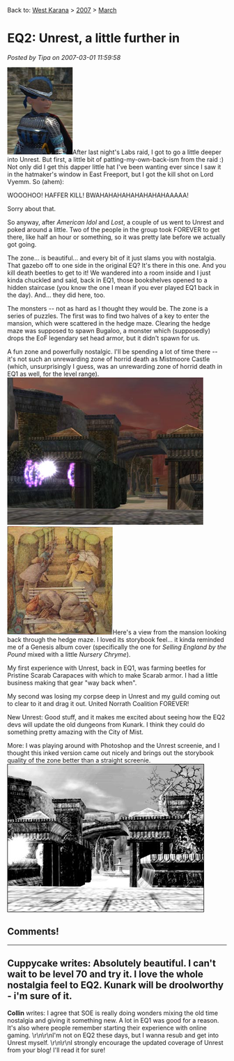 Back to: [West Karana](/posts/westkarana.md) > [2007](/posts/2007/westkarana.md) > [March](./westkarana.md)
# EQ2: Unrest, a little further in

*Posted by Tipa on 2007-03-01 11:59:58*

![un2-hat.jpg](../../../uploads/2007/03/un2-hat.jpg)After last night's Labs raid, I got to go a little deeper into Unrest. But first, a little bit of patting-my-own-back-ism from the raid :) Not only did I get this dapper little hat I've been wanting ever since I saw it in the hatmaker's window in East Freeport, but I got the kill shot on Lord Vyemm. So (ahem):

WOOOHOO! HAFFER KILL! BWAHAHAHAHAHAHAHAHAAAAA!

Sorry about that.

So anyway, after *American Idol* and *Lost*, a couple of us went to Unrest and poked around a little. Two of the people in the group took FOREVER to get there, like half an hour or something, so it was pretty late before we actually got going.



The zone... is beautiful... and every bit of it just slams you with nostalgia. That gazebo off to one side in the original EQ? It's there in this one. And you kill death beetles to get to it! We wandered into a room inside and I just kinda chuckled and said, back in EQ1, those bookshelves opened to a hidden staircase (you know the one I mean if you ever played EQ1 back in the day).
And... they did here, too.

The monsters -- not as hard as I thought they would be. The zone is a series of puzzles. The first was to find two halves of a key to enter the mansion, which were scattered in the hedge maze. Clearing the hedge maze was supposed to spawn Bugaloo, a monster which (supposedly) drops the EoF legendary set head armor, but it didn't spawn for us.

A fun zone and powerfully nostalgic. I'll be spending a lot of time there -- it's not such an unrewarding zone of horrid death as Mistmoore Castle (which, unsurprisingly I guess, was an unrewarding zone of horrid death in EQ1 as well, for the level range).
![un2-outside.jpg](../../../uploads/2007/03/un2-outside.jpg)
![un2-genesis.jpg](../../../uploads/2007/03/un2-genesis.jpg)Here's a view from the mansion looking back through the hedge maze. I loved its storybook feel... it kinda reminded me of a Genesis album cover (specifically the one for *Selling England by the Pound* mixed with a little *Nursery Chryme*).

My first experience with Unrest, back in EQ1, was farming beetles for Pristine Scarab Carapaces with which to make Scarab armor. I had a little business making that gear "way back when".

My second was losing my corpse deep in Unrest and my guild coming out to clear to it and drag it out. United Norrath Coalition FOREVER!

New Unrest: Good stuff, and it makes me excited about seeing how the EQ2 devs will update the old dungeons from Kunark. I think they could do something pretty amazing with the City of Mist.

More: I was playing around with Photoshop and the Unrest screenie, and I thought this inked version came out nicely and brings out the storybook quality of the zone better than a straight screenie.
![inky.jpg](../../../uploads/2007/03/inky.jpg)
## Comments!
---
**Cuppycake** writes: Absolutely beautiful.  I can't wait to be level 70 and try it.  I love the whole nostalgia feel to EQ2.  Kunark will be droolworthy - i'm sure of it.
---
**Collin** writes: I agree that SOE is really doing wonders mixing the old time nostalgia and giving it something new. A lot in EQ1 was good for a reason. It's also where people remember starting their experience with online gaming. \r\n\r\nI'm not on EQ2 these days, but I wanna resub and get into Unrest myself. \r\n\r\nI strongly encourage the updated coverage of Unrest from your blog! I'll read it for sure!
